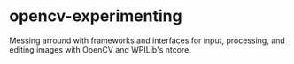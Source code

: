 # opencv-experimenting
Messing arround with frameworks and interfaces for input, processing, and editing images with OpenCV and WPILib's ntcore.
